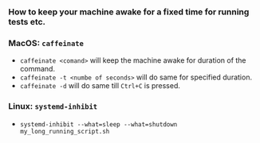 ### How to keep your machine awake for a fixed time for running tests etc.
### MacOS: `caffeinate` 
- `caffeinate <comand>` will keep the machine awake for duration of the command.
- `caffeinate -t <numbe of seconds>` will do same for specified duration.
- `caffeinate -d` will do same till `Ctrl+C` is pressed.

### Linux: `systemd-inhibit`
- `systemd-inhibit --what=sleep --what=shutdown my_long_running_script.sh` 
